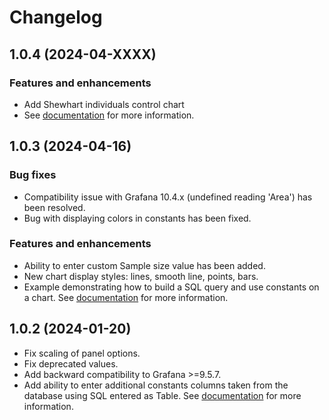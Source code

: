 # Changelog

## 1.0.4 (2024-04-XXXX)

### Features and enhancements
- Add Shewhart individuals control chart 
- See [documentation](https://docs.kensobi.com/panels/spc) for more information.

## 1.0.3 (2024-04-16)

### Bug fixes
- Compatibility issue with Grafana 10.4.x (undefined reading 'Area') has been resolved.
- Bug with displaying colors in constants has been fixed.

### Features and enhancements
- Ability to enter custom Sample size value has been added.
- New chart display styles: lines, smooth line, points, bars.
- Example demonstrating how to build a SQL query and use constants on a chart. See [documentation](https://docs.kensobi.com/panels/spc) for more information.


## 1.0.2 (2024-01-20)


- Fix scaling of panel options.
- Fix deprecated values.
- Add backward compatibility to Grafana >=9.5.7.
- Add ability to enter additional constants columns taken from the database using SQL entered as Table. See [documentation](https://docs.kensobi.com/panels/spc) for more information.